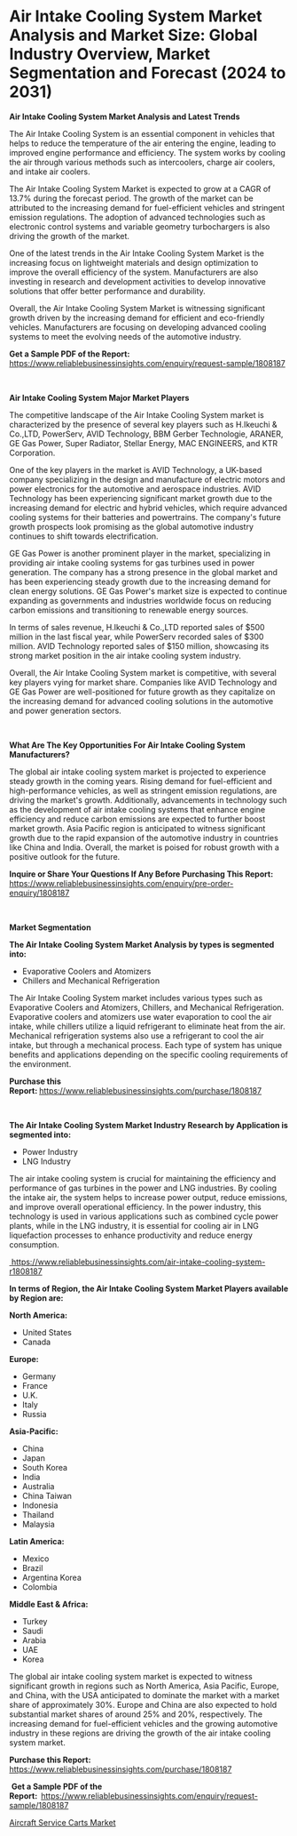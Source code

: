 <p><h1>Air Intake Cooling System Market Analysis and Market Size: Global Industry Overview, Market Segmentation and Forecast (2024 to 2031)</h1></p><p><strong>Air Intake Cooling System Market Analysis and Latest Trends</strong></p>
<p><p>The Air Intake Cooling System is an essential component in vehicles that helps to reduce the temperature of the air entering the engine, leading to improved engine performance and efficiency. The system works by cooling the air through various methods such as intercoolers, charge air coolers, and intake air coolers.</p><p>The Air Intake Cooling System Market is expected to grow at a CAGR of 13.7% during the forecast period. The growth of the market can be attributed to the increasing demand for fuel-efficient vehicles and stringent emission regulations. The adoption of advanced technologies such as electronic control systems and variable geometry turbochargers is also driving the growth of the market.</p><p>One of the latest trends in the Air Intake Cooling System Market is the increasing focus on lightweight materials and design optimization to improve the overall efficiency of the system. Manufacturers are also investing in research and development activities to develop innovative solutions that offer better performance and durability.</p><p>Overall, the Air Intake Cooling System Market is witnessing significant growth driven by the increasing demand for efficient and eco-friendly vehicles. Manufacturers are focusing on developing advanced cooling systems to meet the evolving needs of the automotive industry.</p></p>
<p><strong>Get a Sample PDF of the Report:&nbsp;</strong> <a href="https://www.reliablebusinessinsights.com/enquiry/request-sample/1808187">https://www.reliablebusinessinsights.com/enquiry/request-sample/1808187</a></p>
<p>&nbsp;</p>
<p><strong>Air Intake Cooling System Major Market Players</strong></p>
<p><p>The competitive landscape of the Air Intake Cooling System market is characterized by the presence of several key players such as H.Ikeuchi & Co.,LTD, PowerServ, AVID Technology, BBM Gerber Technologie, ARANER, GE Gas Power, Super Radiator, Stellar Energy, MAC ENGINEERS, and KTR Corporation. </p><p>One of the key players in the market is AVID Technology, a UK-based company specializing in the design and manufacture of electric motors and power electronics for the automotive and aerospace industries. AVID Technology has been experiencing significant market growth due to the increasing demand for electric and hybrid vehicles, which require advanced cooling systems for their batteries and powertrains. The company's future growth prospects look promising as the global automotive industry continues to shift towards electrification.</p><p>GE Gas Power is another prominent player in the market, specializing in providing air intake cooling systems for gas turbines used in power generation. The company has a strong presence in the global market and has been experiencing steady growth due to the increasing demand for clean energy solutions. GE Gas Power's market size is expected to continue expanding as governments and industries worldwide focus on reducing carbon emissions and transitioning to renewable energy sources.</p><p>In terms of sales revenue, H.Ikeuchi & Co.,LTD reported sales of $500 million in the last fiscal year, while PowerServ recorded sales of $300 million. AVID Technology reported sales of $150 million, showcasing its strong market position in the air intake cooling system industry.</p><p>Overall, the Air Intake Cooling System market is competitive, with several key players vying for market share. Companies like AVID Technology and GE Gas Power are well-positioned for future growth as they capitalize on the increasing demand for advanced cooling solutions in the automotive and power generation sectors.</p></p>
<p>&nbsp;</p>
<p><strong>What Are The Key Opportunities For Air Intake Cooling System Manufacturers?</strong></p>
<p><p>The global air intake cooling system market is projected to experience steady growth in the coming years. Rising demand for fuel-efficient and high-performance vehicles, as well as stringent emission regulations, are driving the market's growth. Additionally, advancements in technology such as the development of air intake cooling systems that enhance engine efficiency and reduce carbon emissions are expected to further boost market growth. Asia Pacific region is anticipated to witness significant growth due to the rapid expansion of the automotive industry in countries like China and India. Overall, the market is poised for robust growth with a positive outlook for the future.</p></p>
<p><strong>Inquire or Share Your Questions If Any Before Purchasing This Report:</strong> <a href="https://www.reliablebusinessinsights.com/enquiry/pre-order-enquiry/1808187">https://www.reliablebusinessinsights.com/enquiry/pre-order-enquiry/1808187</a></p>
<p>&nbsp;</p>
<p><strong>Market Segmentation</strong></p>
<p><strong>The Air Intake Cooling System Market Analysis by types is segmented into:</strong></p>
<p><ul><li>Evaporative Coolers and Atomizers</li><li>Chillers and Mechanical Refrigeration</li></ul></p>
<p><p>The Air Intake Cooling System market includes various types such as Evaporative Coolers and Atomizers, Chillers, and Mechanical Refrigeration. Evaporative coolers and atomizers use water evaporation to cool the air intake, while chillers utilize a liquid refrigerant to eliminate heat from the air. Mechanical refrigeration systems also use a refrigerant to cool the air intake, but through a mechanical process. Each type of system has unique benefits and applications depending on the specific cooling requirements of the environment.</p></p>
<p><strong>Purchase this Report:&nbsp;</strong><a href="https://www.reliablebusinessinsights.com/purchase/1808187">https://www.reliablebusinessinsights.com/purchase/1808187</a></p>
<p>&nbsp;</p>
<p><strong>The Air Intake Cooling System Market Industry Research by Application is segmented into:</strong></p>
<p><ul><li>Power Industry</li><li>LNG Industry</li></ul></p>
<p><p>The air intake cooling system is crucial for maintaining the efficiency and performance of gas turbines in the power and LNG industries. By cooling the intake air, the system helps to increase power output, reduce emissions, and improve overall operational efficiency. In the power industry, this technology is used in various applications such as combined cycle power plants, while in the LNG industry, it is essential for cooling air in LNG liquefaction processes to enhance productivity and reduce energy consumption.</p></p>
<p><a href="https://www.reliablebusinessinsights.com/air-intake-cooling-system-r1808187">&nbsp;https://www.reliablebusinessinsights.com/air-intake-cooling-system-r1808187</a></p>
<p><strong>In terms of Region, the Air Intake Cooling System Market Players available by Region are:</strong></p>
<p>
    <p> <strong> North America: </strong>
        <ul>
            <li>United States</li>
            <li>Canada</li>
        </ul>
        </p> 
    <p> <strong> Europe: </strong>
        <ul>
            <li>Germany</li>
            <li>France</li>
            <li>U.K.</li>
            <li>Italy</li>
            <li>Russia</li>
        </ul>
        </p> 
    <p> <strong> Asia-Pacific: </strong>
        <ul>
            <li>China</li>
            <li>Japan</li>
            <li>South Korea</li>
            <li>India</li>
            <li>Australia</li>
            <li>China Taiwan</li>
            <li>Indonesia</li>
            <li>Thailand</li>
            <li>Malaysia</li>
        </ul>
        </p> 
    <p> <strong> Latin America: </strong>
        <ul>
            <li>Mexico</li>
            <li>Brazil</li>
            <li>Argentina Korea</li>
            <li>Colombia</li>
        </ul>
        </p> 
    <p> <strong> Middle East & Africa: </strong>
        <ul>
            <li>Turkey</li>
            <li>Saudi</li>
            <li>Arabia</li>
            <li>UAE</li>
            <li>Korea</li>
        </ul>
    </p>
    </p>
<p><p>The global air intake cooling system market is expected to witness significant growth in regions such as North America, Asia Pacific, Europe, and China, with the USA anticipated to dominate the market with a market share of approximately 30%. Europe and China are also expected to hold substantial market shares of around 25% and 20%, respectively. The increasing demand for fuel-efficient vehicles and the growing automotive industry in these regions are driving the growth of the air intake cooling system market.</p></p>
<p><strong>Purchase this Report: </strong><a href="https://www.reliablebusinessinsights.com/purchase/1808187">https://www.reliablebusinessinsights.com/purchase/1808187</a></p>
<p>&nbsp;<strong>Get a Sample PDF of the Report:&nbsp;&nbsp;</strong><a href="https://www.reliablebusinessinsights.com/enquiry/request-sample/1808187">https://www.reliablebusinessinsights.com/enquiry/request-sample/1808187</a></p>
<p><strong></strong></p>
<p><p><a href="https://github.com/waylose1223/Market-Research-Report-List-1/blob/main/aircraft-service-carts-market.md">Aircraft Service Carts Market</a></p></p>